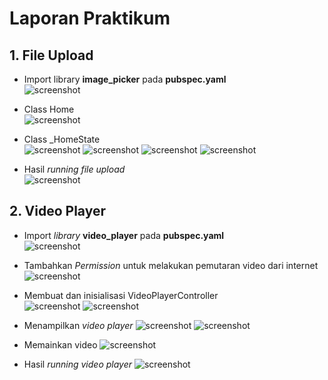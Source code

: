 # Laporan Praktikum

## 1. File Upload
- Import library **image_picker** pada **pubspec.yaml**<br>
![screenshot](images/import_library_image_picker.png)

- Class Home<br>
![screenshot](images/class_home.png)

- Class _HomeState<br>
![screenshot](images/class__homestate.png)
![screenshot](images/class__homestate(2).png)
![screenshot](images/class__homestate(3).png)
![screenshot](images/class__homestate(4).png)

- Hasil _running file upload_<br>
![screenshot](images/file_upload.png)

## 2. Video Player
- Import _library_ **video_player** pada **pubspec.yaml**<br>
![screenshot](images/import_library_video_player.png)

- Tambahkan _Permission_ untuk melakukan pemutaran video dari internet<br>
![screenshot](images/menambahkan_permission.png)

- Membuat dan inisialisasi VideoPlayerController<br>
![screenshot](images/inisialisasi_videoplayercontroller.png)
![screenshot](images/inisialisasi_videoplayercontroller(2).png)

- Menampilkan _video player_
![screenshot](images/menampilkan_video_player.png)
![screenshot](images/menampilkan_video_player(2).png)

- Memainkan video
![screenshot](images/memainkan_video.png)

- Hasil _running video player_ 
![screenshot](images/video_player.png)